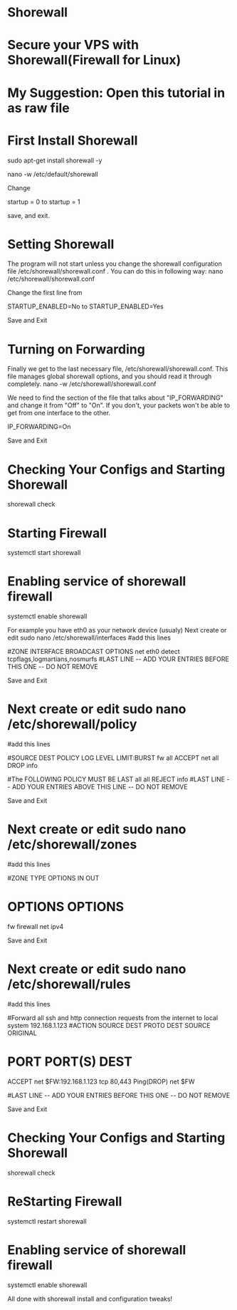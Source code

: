 # Shorewall
# Secure your VPS with Shorewall(Firewall for Linux)
# My Suggestion: Open this tutorial in as raw file



# First Install Shorewall 
sudo apt-get install shorewall -y



nano -w /etc/default/shorewall

Change

startup = 0
to
startup = 1

save, and exit.



# Setting Shorewall

The program will not start unless you change the shorewall configuration file /etc/shorewall/shorewall.conf .
You can do this in following way:
nano /etc/shorewall/shorewall.conf

Change the first line from

STARTUP_ENABLED=No
to
STARTUP_ENABLED=Yes

Save and Exit


# Turning on Forwarding

Finally we get to the last necessary file, /etc/shorewall/shorewall.conf. 
This file manages global shorewall options, and you should read it through completely.
nano -w /etc/shorewall/shorewall.conf

We need to find the section of the file that talks about "IP_FORWARDING" and change it from "Off" to "On". 
If you don't, your packets won't be able to get from one interface to the other.

IP_FORWARDING=On

Save and Exit



# Checking Your Configs and Starting Shorewall
shorewall check

# Starting Firewall
systemctl start shorewall

# Enabling service of shorewall firewall
systemctl enable shorewall

For example you have eth0 as your network device (usualy)
Next create or edit sudo nano /etc/shorewall/interfaces
#add this lines 
 
#ZONE   INTERFACE       BROADCAST       OPTIONS
net     eth0            detect          tcpflags,logmartians,nosmurfs
#LAST LINE -- ADD YOUR ENTRIES BEFORE THIS ONE -- DO NOT REMOVE

Save and Exit


# Next create or edit sudo nano /etc/shorewall/policy 
#add this lines

#SOURCE		DEST		POLICY		LOG LEVEL	LIMIT:BURST
fw              all             ACCEPT
net             all             DROP            info
 
#The FOLLOWING POLICY MUST BE LAST
all             all             REJECT          info
#LAST LINE -- ADD YOUR ENTRIES ABOVE THIS LINE -- DO NOT REMOVE

Save and Exit

# Next create or edit sudo nano /etc/shorewall/zones
#add this lines

#ZONE   TYPE    OPTIONS                 IN                      OUT
#                                       OPTIONS                 OPTIONS
fw      firewall
net     ipv4

Save and Exit


# Next create or edit sudo nano /etc/shorewall/rules 
#add this lines

#Forward all ssh and http connection requests from the internet to local system 192.168.1.123
#ACTION SOURCE  DEST            PROTO   DEST    SOURCE  ORIGINAL
#                                       PORT    PORT(S) DEST
ACCEPT  net     $FW:192.168.1.123 tcp   80,443
Ping(DROP)      net               $FW

#LAST LINE -- ADD YOUR ENTRIES BEFORE THIS ONE -- DO NOT REMOVE

Save and Exit


# Checking Your Configs and Starting Shorewall
shorewall check

# ReStarting Firewall
systemctl restart shorewall

# Enabling service of shorewall firewall
systemctl enable shorewall


All done with shorewall install and configuration tweaks!


